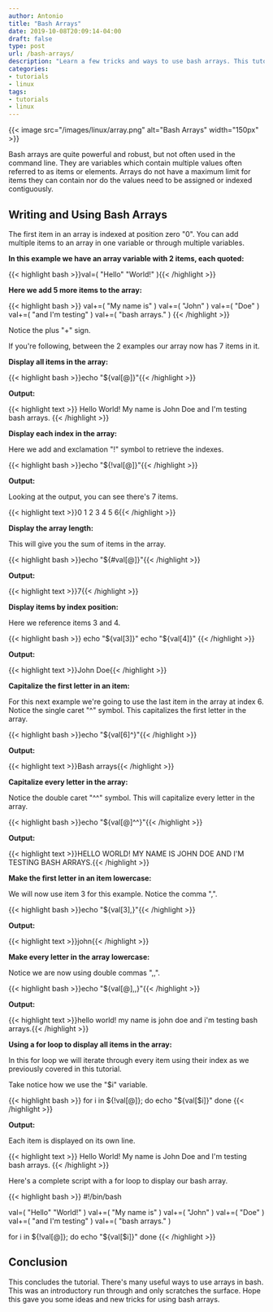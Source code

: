 ```yaml
---
author: Antonio
title: "Bash Arrays"
date: 2019-10-08T20:09:14-04:00
draft: false
type: post
url: /bash-arrays/
description: "Learn a few tricks and ways to use bash arrays. This tutorial will teach you a few simple ways to write bash arrays along with some tricks to manipulate the array items."
categories:
- tutorials
- linux
tags:
- tutorials
- linux
---
```


{{< image src="/images/linux/array.png" alt="Bash Arrays" width="150px" >}}

Bash arrays are quite powerful and robust, but not often used in the command line. They are variables which contain multiple values often referred to as items or elements. Arrays do not have a maximum limit for items they can contain nor do the values need to be assigned or indexed contiguously.

<!--more-->

## **Writing and Using Bash Arrays**

The first item in an array is indexed at position zero "0". You can add multiple items to an array in one variable or through multiple variables.

<!--adsense-->

**In this example we have an array variable with 2 items, each quoted:**

{{< highlight bash >}}val=( "Hello" "World!" ){{< /highlight >}}

**Here we add 5 more items to the array:**

{{< highlight bash >}}
val+=( "My name is" )
val+=( "John" )
val+=( "Doe" )
val+=( "and I'm testing" )
val+=( "bash arrays." )
{{< /highlight >}}

Notice the plus "+" sign.

If you're following, between the 2 examples our array now has 7 items in it.

**Display all items in the array:**

{{< highlight bash >}}echo "${val[@]}"{{< /highlight >}}

**Output:**

{{< highlight text >}}
Hello World! My name is John Doe and I'm testing bash arrays.
{{< /highlight >}}

**Display each index in the array:**

Here we add and exclamation "!" symbol to retrieve the indexes.

{{< highlight bash >}}echo "${!val[@]}"{{< /highlight >}}

**Output:**

Looking at the output, you can see there's 7 items.

{{< highlight text >}}0 1 2 3 4 5 6{{< /highlight >}}

**Display the array length:**

This will give you the sum of items in the array.

{{< highlight bash >}}echo "${#val[@]}"{{< /highlight >}}

**Output:**

{{< highlight text >}}7{{< /highlight >}}

**Display items by index position:**

Here we reference items 3 and 4.

{{< highlight bash >}}
echo "${val[3]}"
echo "${val[4]}"
{{< /highlight >}}

**Output:**

{{< highlight text >}}John Doe{{< /highlight >}}

**Capitalize the first letter in an item:**

For this next example we're going to use the last item in the array at index 6. Notice the single caret "^" symbol. This capitalizes the first letter in the array.

{{< highlight bash >}}echo "${val[6]^}"{{< /highlight >}}

**Output:**

{{< highlight text >}}Bash arrays{{< /highlight >}}

**Capitalize every letter in the array:**

Notice the double caret "^^" symbol. This will capitalize every letter in the array.

{{< highlight bash >}}echo "${val[@]^^}"{{< /highlight >}}

**Output:**

{{< highlight text >}}HELLO WORLD! MY NAME IS JOHN DOE AND I'M TESTING BASH ARRAYS.{{< /highlight >}}

**Make the first letter in an item lowercase:**

We will now use item 3 for this example. Notice the comma ",".

{{< highlight bash >}}echo "${val[3],}"{{< /highlight >}}

**Output:**

{{< highlight text >}}john{{< /highlight >}}

**Make every letter in the array lowercase:**

Notice we are now using double commas ",,".

{{< highlight bash >}}echo "${val[@],,}"{{< /highlight >}}

**Output:**

{{< highlight text >}}hello world! my name is john doe and i'm testing bash arrays.{{< /highlight >}}

**Using a for loop to display all items in the array:**

In this for loop we will iterate through every item using their index as we previously covered in this tutorial.

<!--adsense-->

Take notice how we use the "$i" variable.

{{< highlight bash >}}
for i in ${!val[@]}; do
  echo "${val[$i]}"
done
{{< /highlight >}}

**Output:**

Each item is displayed on its own line.

{{< highlight text >}}
Hello
World!
My name is
John
Doe
and I'm testing
bash arrays.
{{< /highlight >}}

Here's a complete script with a for loop to display our bash array.

{{< highlight bash >}}
#!/bin/bash

val=( "Hello" "World!" )
val+=( "My name is" )
val+=( "John" )
val+=( "Doe" )
val+=( "and I'm testing" )
val+=( "bash arrays." )

for i in ${!val[@]}; do
  echo "${val[$i]}"
done
{{< /highlight >}}

## **Conclusion**

This concludes the tutorial. There's many useful ways to use arrays in bash. This was an introductory run through and only scratches the surface. Hope this gave you some ideas and new tricks for using bash arrays.
